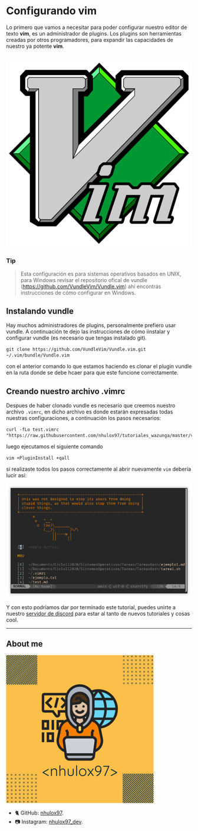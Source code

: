 # Configurando vim
Lo primero que vamos a necesitar para poder configurar nuestro editor de texto **vim**, es un administrador de plugins. Los plugins son herramientas creadas por otros programadores, para expandir las capacidades de nuestro ya potente **vim**.

![VimLogo](../resources/vimlogo.png)
---

### Tip
> Esta configuración es para sistemas operativos basados en UNIX, para Windows revisar el repositorio ofical de vundle (https://github.com/VundleVim/Vundle.vim) ahí encontrás instrucciones de cómo configurar en Windows.

## Instalando vundle
Hay muchos administradores de plugins, personalmente prefiero usar vundle. A continuación te dejo las instrucciones de cómo iinstalar y configurar vundle (es necesario que tengas instalado git).

```
git clone https://github.com/VundleVim/Vundle.vim.git ~/.vim/bundle/Vundle.vim

```
con el anterior comando lo que estamos haciendo es clonar el plugin vundle en la ruta donde se debe hcaer para que este funcione correctamente.

## Creando nuestro archivo .vimrc
Despues de haber clonado vundle es necesario que creemos nuestro archivo `.vimrc`, en dicho archivo es donde estarán expresadas todas nuestras configuraciones, a continuación los pasos necesarios:

```
curl -fLo test.vimrc "https://raw.githubusercontent.com/nhulox97/tutoriales_wazunga/master/vim/configure_vim/my_config3.vimrc"
```
luego ejecutamos el siguiente comando

```
vim +PluginInstall +qall
```

si realizaste todos los pasos correctamente al abrir nuevamente `vim` debería lucir así:

![config vim](../resources/vim_config.png)

Y con esto podríamos dar por terminado este tutorial, puedes unirte a nuestro [servidor de discord](https://discord.gg/fNrRPX) para estar al tanto de nuevos tutoriales y cosas cool.

---

## About me

![nhulox97](../../resources/nhulox97.png)

- 🐈 GitHub: [nhulox97](https://github.com/nhulox97).
- 📷 Instagram: [nhulox97_dev](https://www.instagram.com/nhulox97_dev/).

